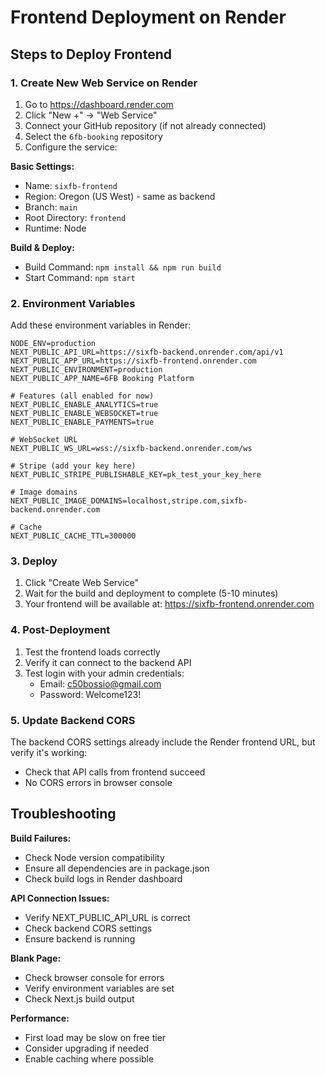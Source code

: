 # Frontend Deployment on Render

## Steps to Deploy Frontend

### 1. Create New Web Service on Render

1. Go to https://dashboard.render.com
2. Click "New +" → "Web Service"
3. Connect your GitHub repository (if not already connected)
4. Select the `6fb-booking` repository
5. Configure the service:

**Basic Settings:**
- Name: `sixfb-frontend`
- Region: Oregon (US West) - same as backend
- Branch: `main`
- Root Directory: `frontend`
- Runtime: Node

**Build & Deploy:**
- Build Command: `npm install && npm run build`
- Start Command: `npm start`

### 2. Environment Variables

Add these environment variables in Render:

```
NODE_ENV=production
NEXT_PUBLIC_API_URL=https://sixfb-backend.onrender.com/api/v1
NEXT_PUBLIC_APP_URL=https://sixfb-frontend.onrender.com
NEXT_PUBLIC_ENVIRONMENT=production
NEXT_PUBLIC_APP_NAME=6FB Booking Platform

# Features (all enabled for now)
NEXT_PUBLIC_ENABLE_ANALYTICS=true
NEXT_PUBLIC_ENABLE_WEBSOCKET=true
NEXT_PUBLIC_ENABLE_PAYMENTS=true

# WebSocket URL
NEXT_PUBLIC_WS_URL=wss://sixfb-backend.onrender.com/ws

# Stripe (add your key here)
NEXT_PUBLIC_STRIPE_PUBLISHABLE_KEY=pk_test_your_key_here

# Image domains
NEXT_PUBLIC_IMAGE_DOMAINS=localhost,stripe.com,sixfb-backend.onrender.com

# Cache
NEXT_PUBLIC_CACHE_TTL=300000
```

### 3. Deploy

1. Click "Create Web Service"
2. Wait for the build and deployment to complete (5-10 minutes)
3. Your frontend will be available at: https://sixfb-frontend.onrender.com

### 4. Post-Deployment

1. Test the frontend loads correctly
2. Verify it can connect to the backend API
3. Test login with your admin credentials:
   - Email: c50bossio@gmail.com
   - Password: Welcome123!

### 5. Update Backend CORS

The backend CORS settings already include the Render frontend URL, but verify it's working:
- Check that API calls from frontend succeed
- No CORS errors in browser console

## Troubleshooting

**Build Failures:**
- Check Node version compatibility
- Ensure all dependencies are in package.json
- Check build logs in Render dashboard

**API Connection Issues:**
- Verify NEXT_PUBLIC_API_URL is correct
- Check backend CORS settings
- Ensure backend is running

**Blank Page:**
- Check browser console for errors
- Verify environment variables are set
- Check Next.js build output

**Performance:**
- First load may be slow on free tier
- Consider upgrading if needed
- Enable caching where possible
